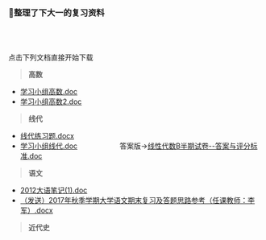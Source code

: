 ### 🙅整理了下大一的复习资料
<br><br><br>
点击下列文档直接开始下载
> **高数**
+ [学习小组高数.doc](https://github.com/fmw666/BCS/raw/master/doc/%E5%AD%A6%E4%B9%A0%E5%B0%8F%E7%BB%84%E9%AB%98%E6%95%B0.doc)
+ [学习小组高数2.doc](https://github.com/fmw666/BCS/raw/master/doc/%E5%AD%A6%E4%B9%A0%E5%B0%8F%E7%BB%84%E9%AB%98%E6%95%B02%E7%AD%94%E6%A1%88%E7%89%88%20.doc)
> **线代**
+ [线代练习题.docx](https://github.com/fmw666/BCS/raw/master/doc/%E7%BA%BF%E4%BB%A3%E7%BB%83%E4%B9%A0%E9%A2%98.docx)                       
+ [学习小组线代.doc](https://github.com/fmw666/BCS/raw/master/doc/%E5%AD%A6%E4%B9%A0%E5%B0%8F%E7%BB%84%E7%BA%BF%E4%BB%A3.doc)&ensp;&ensp;&ensp;&ensp;&ensp;&ensp;&ensp;&ensp;&ensp;&ensp;&ensp;&ensp;答案版->[线性代数B半期试卷--答案与评分标准.doc](https://github.com/fmw666/BCS/raw/master/doc/%E7%BA%BF%E6%80%A7%E4%BB%A3%E6%95%B0B%E5%8D%8A%E6%9C%9F%E8%AF%95%E5%8D%B7--%E7%AD%94%E6%A1%88%E4%B8%8E%E8%AF%84%E5%88%86%E6%A0%87%E5%87%86.doc)
> **语文**
+ [2012大语笔记(1).doc](https://github.com/fmw666/BCS/raw/master/doc/2012%E5%A4%A7%E8%AF%AD%E7%AC%94%E8%AE%B0(1).doc)
+ [（发送）2017年秋季学期大学语文期末复习及答题思路参考（任课教师：李军）.docx](https://github.com/fmw666/BCS/raw/master/doc/%EF%BC%88%E5%8F%91%E9%80%81%EF%BC%892017%E5%B9%B4%E7%A7%8B%E5%AD%A3%E5%AD%A6%E6%9C%9F%E5%A4%A7%E5%AD%A6%E8%AF%AD%E6%96%87%E6%9C%9F%E6%9C%AB%E5%A4%8D%E4%B9%A0%E5%8F%8A%E7%AD%94%E9%A2%98%E6%80%9D%E8%B7%AF%E5%8F%82%E8%80%83%EF%BC%88%E4%BB%BB%E8%AF%BE%E6%95%99%E5%B8%88%EF%BC%9A%E6%9D%8E%E5%86%9B%EF%BC%89.docx)

> **近代史**
